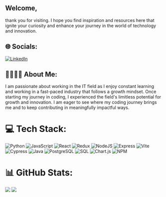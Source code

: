 

## Welcome, 
thank you for visiting. I hope you find inspiration and resources here that ignite your curiosity and enhance your journey in the world of technology and innovation.

## 🌐 Socials:
[![LinkedIn](https://img.shields.io/badge/LinkedIn-%230077B5.svg?logo=linkedin&logoColor=white)](https://www.linkedin.com/in/ayla-kulifaj)

## 🫱🏻‍🫲🏽 About Me:
I am passionate about working in the IT field as I enjoy constant learning and working in a fast-paced industry that follows a growth mindset. Once starting my journey in coding, I experienced the field's limitless potential for growth and innovation. I am eager to see where my coding journey brings me and to keep contributing in meaningfully impactful ways.


# 💻 Tech Stack:

![Python](https://img.shields.io/badge/python-%233776AB.svg?style=for-the-badge&logo=python&logoColor=white)
![JavaScript](https://img.shields.io/badge/javascript-%23323330.svg?style=for-the-badge&logo=javascript&logoColor=%23F7DF1E) 
![React](https://img.shields.io/badge/react-%2320232a.svg?style=for-the-badge&logo=react&logoColor=%2361DAFB)
![Redux](https://img.shields.io/badge/redux-%23593d88.svg?style=for-the-badge&logo=redux&logoColor=white)
![NodeJS](https://img.shields.io/badge/node.js-%236DA55F.svg?style=for-the-badge&logo=node.js&logoColor=white)
![Express](https://img.shields.io/badge/Express-000000?style=for-the-badge&logo=express&logoColor=white)
![Vite](https://img.shields.io/badge/vite-%23646CFF.svg?style=for-the-badge&logo=vite&logoColor=white)
![Cypress](https://img.shields.io/badge/cypress-%23172B4D.svg?style=for-the-badge&logo=cypress&logoColor=white)
![Java](https://img.shields.io/badge/java-%23ED8B00.svg?style=for-the-badge&logo=openjdk&logoColor=white)
![PostgreSQL](https://img.shields.io/badge/postgres-%23316192.svg?style=for-the-badge&logo=postgresql&logoColor=white)
![SQL](https://img.shields.io/badge/SQL-%2300f.svg?style=for-the-badge&logo=sql&logoColor=white)
![Chart.js](https://img.shields.io/badge/chart.js-%23FF6384.svg?style=for-the-badge&logo=chartdotjs&logoColor=white)
![NPM](https://img.shields.io/badge/NPM-%23CB3837.svg?style=for-the-badge&logo=npm&logoColor=white)




# 📊 GitHub Stats:

![](https://github-readme-streak-stats.herokuapp.com/?user=Ayla-Kulifaj&theme=dark&hide_border=false)
![](https://github-readme-stats.vercel.app/api/top-langs/?username=Ayla-Kulifaj&theme=dark&hide_border=false&include_all_commits=true&count_private=true&layout=compact)















<!--
**Ayla-Kulifaj/Ayla-Kulifaj** is a ✨ _special_ ✨ repository because its `README.md` (this file) appears on your GitHub profile.

Here are some ideas to get you started:

- 🔭 I’m currently working on ...
- 🌱 I’m currently learning ...
- 👯 I’m looking to collaborate on ...
- 🤔 I’m looking for help with ...
- 💬 Ask me about ...
- 📫 How to reach me: ...
- 😄 Pronouns: ...
- ⚡ Fun fact: ...
-->


<!--
**Ayla-Kulifaj/Ayla-Kulifaj** is a ✨ _special_ ✨ repository because its `README.md` (this file) appears on your GitHub profile.

Here are some ideas to get you started:

- 🔭 I’m currently working on ...
- 🌱 I’m currently learning ...
- 👯 I’m looking to collaborate on ...
- 🤔 I’m looking for help with ...
- 💬 Ask me about ...
- 📫 How to reach me: ...
- 😄 Pronouns: ...
- ⚡ Fun fact: ...
-->

